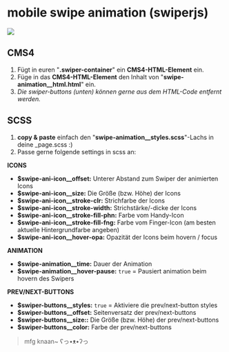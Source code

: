 # mobile swipe animation (swiperjs)
![](main/exmpl.gif)

## CMS4
1. Fügt in euren "**.swiper-container**" ein **CMS4-HTML-Element** ein.
2. Füge in das **CMS4-HTML-Element** den Inhalt von "**swipe-animation__html.html**" ein.
3. *Die swiper-buttons (unten) können gerne aus dem HTML-Code entfernt werden.*

## SCSS
1. **copy & paste** einfach den "**swipe-animation__styles.scss**"-Lachs in deine _page.scss :)
2. Passe gerne folgende settings in scss an:

**ICONS**
-  **$swipe-ani-icon__offset:** Unterer Abstand zum Swiper der animierten Icons
-  **$swipe-ani-icon__size:** Die Größe (bzw. Höhe) der Icons
-  **$swipe-ani-icon__stroke-clr:** Strichfarbe der Icons
-  **$swipe-ani-icon__stroke-width:** Strichstärke/-dicke der Icons
-  **$swipe-ani-icon__stroke-fill-phn:** Farbe vom Handy-Icon
-  **$swipe-ani-icon__stroke-fill-fng:** Farbe vom Finger-Icon (am besten aktuelle Hintergrundfarbe angeben)
-  **$swipe-ani-icon__hover-opa:** Opazität der Icons beim hovern / focus

**ANIMATION**
-  **$swipe-animation__time:** Dauer der Animation
-  **$swipe-animation__hover-pause:** `true` = Pausiert animation beim hovern des Swipers

**PREV/NEXT-BUTTONS**
-  **$swiper-buttons__styles:** `true` = Aktiviere die prev/next-button styles
-  **$swiper-buttons__offset:** Seitenversatz der prev/next-buttons
-  **$swiper-buttons__size::** Die Größe (bzw. Höhe) der prev/next-buttons
-  **$swiper-buttons__color:** Farbe der prev/next-buttons

> mfg knaan~ ʕっ•ᴥ•ʔっ

